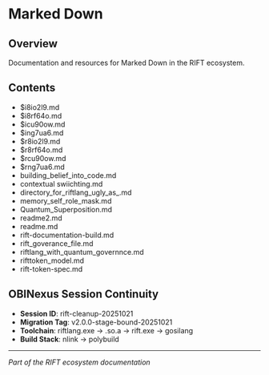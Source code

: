 # Marked Down

## Overview
Documentation and resources for Marked Down in the RIFT ecosystem.

## Contents
- $i8io2l9.md
- $i8rf64o.md
- $icu90ow.md
- $ing7ua6.md
- $r8io2l9.md
- $r8rf64o.md
- $rcu90ow.md
- $rng7ua6.md
- building_belief_into_code.md
- contextual swiichting.md
- directory_for_riftlang_ugly_as_.md
- memory_self_role_mask.md
- Quantum_Superposition.md
- readme2.md
- readme.md
- rift-documentation-build.md
- rift_goverance_file.md
- riftlang_with_quantum_governnce.md
- rifttoken_model.md
- rift-token-spec.md

## OBINexus Session Continuity
- **Session ID**: rift-cleanup-20251021
- **Migration Tag**: v2.0.0-stage-bound-20251021
- **Toolchain**: riftlang.exe → .so.a → rift.exe → gosilang
- **Build Stack**: nlink → polybuild

---
*Part of the RIFT ecosystem documentation*
